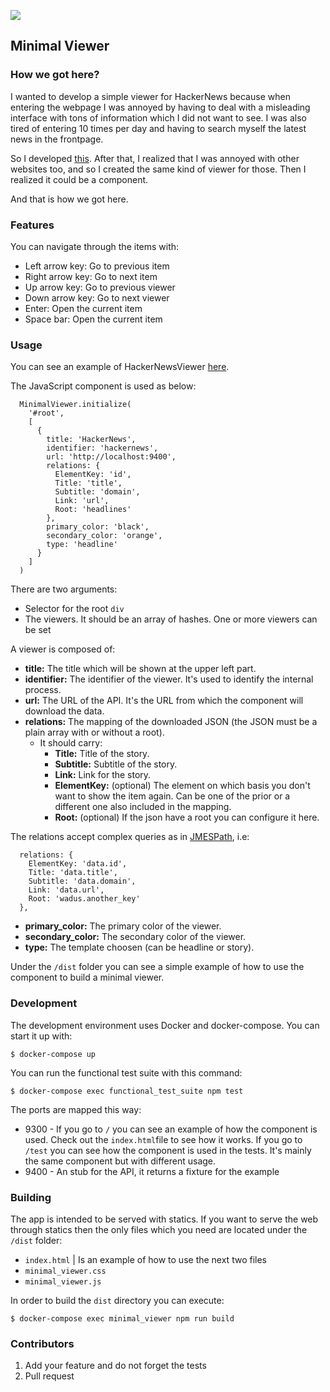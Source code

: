 ![](https://img.shields.io/badge/license-MIT-blue.svg)

## Minimal Viewer

### How we got here?

I wanted to develop a simple viewer for HackerNews because when entering the webpage I was annoyed by having to deal with a misleading interface with tons of information which I did not want to see. I was also tired of entering 10 times per day and having to search myself the latest news in the frontpage.

So I developed [this](http://www.minimalviewer.com/viewers/hackernews). After that, I realized that I was annoyed with other websites too, and so I created the same kind of viewer for those. Then I realized it could be a component.

And that is how we got here.

### Features

You can navigate through the items with:

- Left arrow key: Go to previous item
- Right arrow key: Go to next item
- Up arrow key: Go to previous viewer
- Down arrow key: Go to next viewer
- Enter: Open the current item
- Space bar: Open the current item

### Usage

You can see an example of HackerNewsViewer [here](https://github.com/MiguelBel/HackerNewsViewer).

The JavaScript component is used as below:

```
  MinimalViewer.initialize(
    '#root',
    [
      {
        title: 'HackerNews',
        identifier: 'hackernews',
        url: 'http://localhost:9400',
        relations: {
          ElementKey: 'id',
          Title: 'title',
          Subtitle: 'domain',
          Link: 'url',
          Root: 'headlines'
        },
        primary_color: 'black',
        secondary_color: 'orange',
        type: 'headline'
      }
    ]
  )
```

There are two arguments:

- Selector for the root `div`
- The viewers. It should be an array of hashes. One or more viewers can be set

A viewer is composed of:

- **title:** The title which will be shown at the upper left part.
- **identifier:** The identifier of the viewer. It's used to identify the internal process.
- **url:** The URL of the API. It's the URL from which the component will download the data.
- **relations:** The mapping of the downloaded JSON (the JSON must be a plain array with or without a root).
  - It should carry:
    - __Title:__ Title of the story.
    - __Subtitle:__ Subtitle of the story.
    - __Link:__ Link for the story.
    - __ElementKey:__ (optional) The element on which basis you don't want to show the item again. Can be one of the prior or a different one also included in the mapping.
    - __Root:__ (optional) If the json have a root you can configure it here.

 The relations accept complex queries as in [JMESPath](https://github.com/jmespath/jmespath.js), i.e:

```
  relations: {
    ElementKey: 'data.id',
    Title: 'data.title',
    Subtitle: 'data.domain',
    Link: 'data.url',
    Root: 'wadus.another_key'
  },
```

- **primary_color:** The primary color of the viewer.
- **secondary_color:** The secondary color of the viewer.
- **type:** The template choosen (can be headline or story).

Under the `/dist` folder you can see a simple example of how to use the component to build a minimal viewer.

### Development

The development environment uses Docker and docker-compose. You can start it up with:

```
$ docker-compose up
```

You can run the functional test suite with this command:

```
$ docker-compose exec functional_test_suite npm test
```

The ports are mapped this way:

- 9300 - If you go to `/` you can see an example of how the component is used. Check out the `index.html`file to see how it works. If you go to `/test` you can see how the component is used in the tests. It's mainly the same component but with different usage.
- 9400 - An stub for the API, it returns a fixture for the example

### Building

The app is intended to be served with statics. If you want to serve the web through statics then the only files which you need are located under the `/dist` folder:

- `index.html` | Is an example of how to use the next two files
- `minimal_viewer.css`
- `minimal_viewer.js`

In order to build the `dist` directory you can execute:

```
$ docker-compose exec minimal_viewer npm run build
```

### Contributors

1. Add your feature and do not forget the tests
2. Pull request
